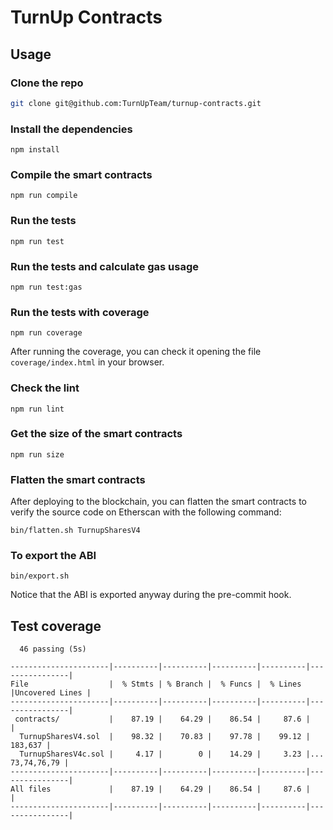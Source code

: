 # TurnUp Contracts

## Usage

### Clone the repo

```bash
git clone git@github.com:TurnUpTeam/turnup-contracts.git
```

### Install the dependencies

```
npm install
```

### Compile the smart contracts

```
npm run compile
```

### Run the tests

```
npm run test
```

### Run the tests and calculate gas usage

```
npm run test:gas
```

### Run the tests with coverage

```
npm run coverage
```

After running the coverage, you can check it opening the file `coverage/index.html` in your browser.

### Check the lint

```
npm run lint
```

### Get the size of the smart contracts

```
npm run size
```

### Flatten the smart contracts

After deploying to the blockchain, you can flatten the smart contracts to verify the source code on Etherscan with the following command:

```
bin/flatten.sh TurnupSharesV4
```

### To export the ABI

```
bin/export.sh
```

Notice that the ABI is exported anyway during the pre-commit hook.

## Test coverage

```
  46 passing (5s)

----------------------|----------|----------|----------|----------|----------------|
File                  |  % Stmts | % Branch |  % Funcs |  % Lines |Uncovered Lines |
----------------------|----------|----------|----------|----------|----------------|
 contracts/           |    87.19 |    64.29 |    86.54 |     87.6 |                |
  TurnupSharesV4.sol  |    98.32 |    70.83 |    97.78 |    99.12 |        183,637 |
  TurnupSharesV4c.sol |     4.17 |        0 |    14.29 |     3.23 |... 73,74,76,79 |
----------------------|----------|----------|----------|----------|----------------|
All files             |    87.19 |    64.29 |    86.54 |     87.6 |                |
----------------------|----------|----------|----------|----------|----------------|
```
